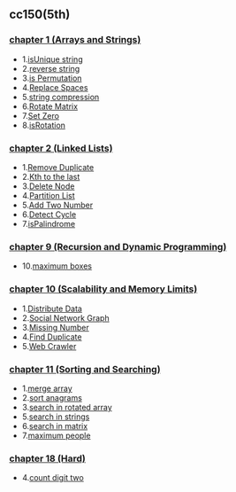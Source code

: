 ## cc150(5th)

### [chapter 1 (Arrays and Strings)](./ch01)
* 1.[isUnique string](./ch01/1.cpp)
* 2.[reverse string](./ch01/2.cpp)
* 3.[is Permutation](./ch01/3.cpp)
* 4.[Replace Spaces](./ch01/4.cpp)
* 5.[string compression](./ch01/5.cpp)
* 6.[Rotate Matrix](./ch01/6.cpp)
* 7.[Set Zero](./ch01/7.cpp)
* 8.[isRotation](./ch01/8.cpp)

### [chapter 2 (Linked Lists)](./ch02)
* 1.[Remove Duplicate](./ch02/1.cpp)
* 2.[Kth to the last](./ch02/2.cpp)
* 3.[Delete Node](./ch02/3.cpp)
* 4.[Partition List](./ch02/4.cpp)
* 5.[Add Two Number](./ch02/5.cpp)
* 6.[Detect Cycle](./ch02/6.cpp)
* 7.[isPalindrome](./ch02/7.cpp)


### [chapter 9 (Recursion and Dynamic Programming)](./ch11)
* 10.[maximum boxes](./ch09/10.cpp)

### [chapter 10 (Scalability and Memory Limits)](./ch11)
* 1.[Distribute Data](./ch10/1.md)
* 2.[Social Network Graph](./ch10/2.md)
* 3.[Missing Number](./ch10/3.md)
* 4.[Find Duplicate](./ch10/4.md)
* 5.[Web Crawler](./ch10/5.md)



### [chapter 11 (Sorting and Searching)](./ch11)
* 1.[merge array](./ch11/1.cpp)
* 2.[sort anagrams](./ch11/2.cpp)
* 3.[search in rotated array](./ch11/3.cpp)
* 5.[search in strings](./ch11/5.cpp)
* 6.[search in matrix](https://github.com/gzc/CLRS/blob/6a6dfaf88ea60a53c45ee4260fd36284c0e4fbb5/C06-Heapsort/young.cpp)
* 7.[maximum people](./ch11/7.cpp)

### [chapter 18 (Hard)](./ch11)
* 4.[count digit two](./ch18/4.cpp)

